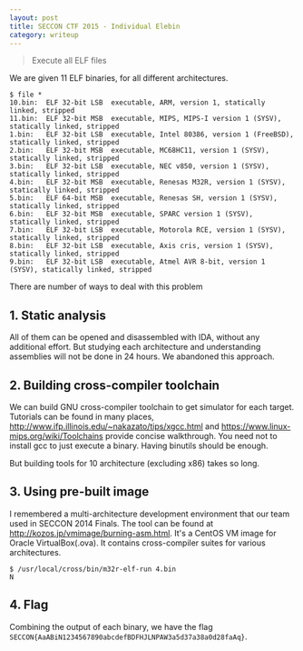 ```yaml
---
layout: post
title: SECCON CTF 2015 - Individual Elebin
category: writeup
---
```


> Execute all ELF files

We are given 11 ELF binaries, for all different architectures.

```
$ file *
10.bin:  ELF 32-bit LSB  executable, ARM, version 1, statically linked, stripped
11.bin:  ELF 32-bit MSB  executable, MIPS, MIPS-I version 1 (SYSV), statically linked, stripped
1.bin:   ELF 32-bit LSB  executable, Intel 80386, version 1 (FreeBSD), statically linked, stripped
2.bin:   ELF 32-bit MSB  executable, MC68HC11, version 1 (SYSV), statically linked, stripped
3.bin:   ELF 32-bit LSB  executable, NEC v850, version 1 (SYSV), statically linked, stripped
4.bin:   ELF 32-bit MSB  executable, Renesas M32R, version 1 (SYSV), statically linked, stripped
5.bin:   ELF 64-bit MSB  executable, Renesas SH, version 1 (SYSV), statically linked, stripped
6.bin:   ELF 32-bit MSB  executable, SPARC version 1 (SYSV), statically linked, stripped
7.bin:   ELF 32-bit LSB  executable, Motorola RCE, version 1 (SYSV), statically linked, stripped
8.bin:   ELF 32-bit LSB  executable, Axis cris, version 1 (SYSV), statically linked, stripped
9.bin:   ELF 32-bit LSB  executable, Atmel AVR 8-bit, version 1 (SYSV), statically linked, stripped
```

There are number of ways to deal with this problem

## 1. Static analysis

All of them can be opened and disassembled with IDA, without any additional effort. But studying each architecture and understanding assemblies will not be done in 24 hours. We abandoned this approach.

## 2. Building cross-compiler toolchain

We can build GNU cross-compiler toolchain to get simulator for each target. Tutorials can be found in many places, <http://www.ifp.illinois.edu/~nakazato/tips/xgcc.html> and <https://www.linux-mips.org/wiki/Toolchains> provide concise walkthrough. You need not to install gcc to just execute a binary. Having binutils should be enough.

But building tools for 10 architecture (excluding x86) takes so long.

## 3. Using pre-built image

I remembered a multi-architecture development environment that our team used in SECCON 2014 Finals. The tool can be found at <http://kozos.jp/vmimage/burning-asm.html>. It's a CentOS VM image for Oracle VirtualBox(.ova). It contains cross-compiler suites for various architectures.

```
$ /usr/local/cross/bin/m32r-elf-run 4.bin
N
```

## 4. Flag

Combining the output of each binary, we have the flag `SECCON{AaABiN1234567890abcdefBDFHJLNPAW3a5d37a38a0d28faAq}`.

